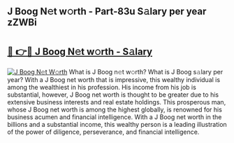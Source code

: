 ## J Boog N𝚎t w𝚘rth - Part-83u S𝚊lary per year zZWBi

# <h2><a href="http://gc1bkd.nevu.top/?p=J+Boog">🔗 👉🔴 J Boog N𝚎t w𝚘rth - S𝚊lary</a></h2>

[![J Boog N𝚎t W𝚘rth](https://i.imgur.com/Oavwk0R.jpeg)](http://gc1bkd.nevu.top/?p=J+Boog)
What is J Boog n𝚎t w𝚘rth? What is J Boog s𝚊lary per year?
With a J Boog net worth that is impressive, this wealthy individual is among the wealthiest in his profession. His income from his job is substantial, however, J Boog net worth is thought to be greater due to his extensive business interests and real estate holdings. This prosperous man, whose J Boog net worth is among the highest globally, is renowned for his business acumen and financial intelligence. With a J Boog net worth in the billions and a substantial income, this wealthy person is a leading illustration of the power of diligence, perseverance, and financial intelligence.
